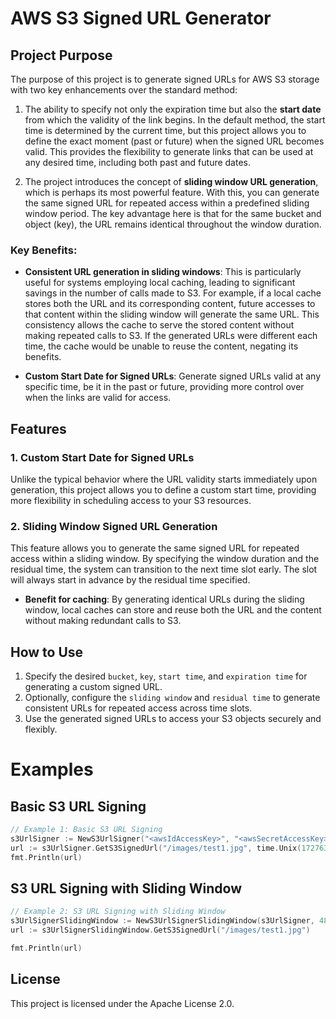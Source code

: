 # AWS S3 Signed URL Generator

## Project Purpose

The purpose of this project is to generate signed URLs for AWS S3 storage with two key enhancements over the standard method:

1. The ability to specify not only the expiration time but also the **start date** from which the validity of the link begins. In the default method, the start time is determined by the current time, but this project allows you to define the exact moment (past or future) when the signed URL becomes valid. This provides the flexibility to generate links that can be used at any desired time, including both past and future dates.

2. The project introduces the concept of **sliding window URL generation**, which is perhaps its most powerful feature. With this, you can generate the same signed URL for repeated access within a predefined sliding window period. The key advantage here is that for the same bucket and object (key), the URL remains identical throughout the window duration.

### Key Benefits:
- **Consistent URL generation in sliding windows**: This is particularly useful for systems employing local caching, leading to significant savings in the number of calls made to S3. For example, if a local cache stores both the URL and its corresponding content, future accesses to that content within the sliding window will generate the same URL. This consistency allows the cache to serve the stored content without making repeated calls to S3. If the generated URLs were different each time, the cache would be unable to reuse the content, negating its benefits.

- **Custom Start Date for Signed URLs**: Generate signed URLs valid at any specific time, be it in the past or future, providing more control over when the links are valid for access.

## Features

### 1. Custom Start Date for Signed URLs
Unlike the typical behavior where the URL validity starts immediately upon generation, this project allows you to define a custom start time, providing more flexibility in scheduling access to your S3 resources.

### 2. Sliding Window Signed URL Generation
This feature allows you to generate the same signed URL for repeated access within a sliding window. By specifying the window duration and the residual time, the system can transition to the next time slot early. The slot will always start in advance by the residual time specified.

- **Benefit for caching**: By generating identical URLs during the sliding window, local caches can store and reuse both the URL and the content without making redundant calls to S3.

## How to Use

1. Specify the desired `bucket`, `key`, `start time`, and `expiration time` for generating a custom signed URL.
2. Optionally, configure the `sliding window` and `residual time` to generate consistent URLs for repeated access across time slots.
3. Use the generated signed URLs to access your S3 objects securely and flexibly.

# Examples

## Basic S3 URL Signing

```go
// Example 1: Basic S3 URL Signing
s3UrlSigner := NewS3UrlSigner("<awsIdAccessKey>", "<awsSecretAccessKey>", "<awsRegion>", "<bucket>")
url := s3UrlSigner.GetS3SignedUrl("/images/test1.jpg", time.Unix(1727633084, 0), 4*time.Hour)
fmt.Println(url)
```

## S3 URL Signing with Sliding Window

```go
// Example 2: S3 URL Signing with Sliding Window
s3UrlSignerSlidingWindow := NewS3UrlSignerSlidingWindow(s3UrlSigner, 48*time.Hour, 4*time.Hour)
url := s3UrlSignerSlidingWindow.GetS3SignedUrl("/images/test1.jpg")

fmt.Println(url)
```

## License

This project is licensed under the Apache License 2.0.
